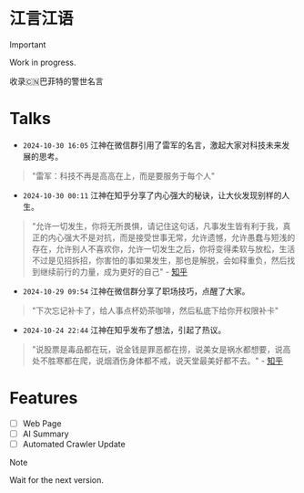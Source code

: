 # 江言江语

> [!IMPORTANT]
> Work in progress.

收录🇨🇳巴菲特的警世名言

# Talks
- `2024-10-30 16:05` 江神在微信群引用了雷军的名言，激起大家对科技未来发展的思考。
> "雷军：科技不再是高高在上，而是要服务于每个人"

- `2024-10-30 00:11` 江神在知乎分享了内心强大的秘诀，让大伙发现别样的人生。
> "允许一切发生，你将无所畏惧，请记住这句话，凡事发生皆有利于我，真正的内心强大不是对抗，而是接受世事无常，允许遗憾，允许愚蠢与短浅的存在，允许别人不喜欢你，允许一切发生之后，你将变得柔软与放松，生活不过是见招拆招，你害怕的事如果发生，那也是解脱，会如释重负，然后找到继续前行的力量，成为更好的自己" - [知乎](https://www.zhihu.com/pin/1834749282982424576)

- `2024-10-29 09:54` 江神在微信群分享了职场技巧，点醒了大家。
> "下次忘记补卡了，给人事点杯奶茶咖啡，然后私底下给你开权限补卡"

- `2024-10-24 22:44` 江神在知乎发布了想法，引起了热议。
> "说股票是毒品都在玩，说金钱是罪恶都在捞，说美女是祸水都想要，说高处不胜寒都在爬，说烟酒伤身体都不戒，说天堂最美好都不去。" - [知乎](https://www.zhihu.com/people/god-jiang)

# Features
- [ ] Web Page
- [ ] AI Summary
- [ ] Automated Crawler Update

> [!NOTE]
> Wait for the next version.
